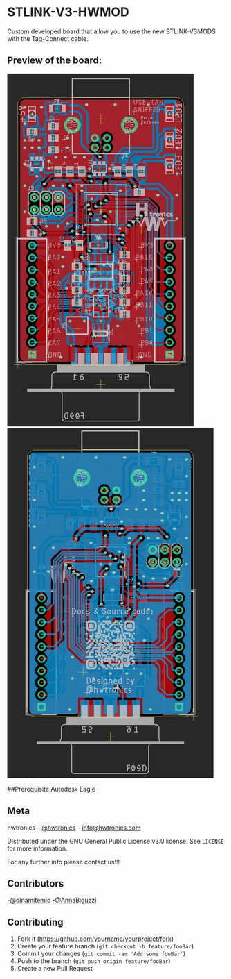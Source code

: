 # STLINK-V3-HWMOD

Custom developed board that allow you to use the new STLINK-V3MODS with the Tag-Connect cable.

## Preview of the board:

![TOP](CAD/images/TOP.png)
![BOTTOM](CAD/images/BOTTOM.png)

##Prerequisite
Autodesk Eagle

## Meta

hwtronics – [@hwtronics](https://www.instagram.com/hwtronics/) – info@hwtronics.com

Distributed under the GNU General Public License v3.0 license. See ``LICENSE`` for more information.

For any further info please contact us!!!


## Contributors

-[@dinamitemic](https://github.com/dinamitemic)
-[@AnnaBiguzzi](https://github.com/AnnaBiguzzi)


## Contributing

1. Fork it (<https://github.com/yourname/yourproject/fork>)
2. Create your feature branch (`git checkout -b feature/fooBar`)
3. Commit your changes (`git commit -am 'Add some fooBar'`)
4. Push to the branch (`git push origin feature/fooBar`)
5. Create a new Pull Request
